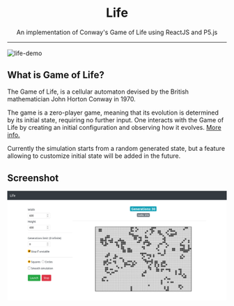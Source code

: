 <h1 align="center">Life</h1>

<p align="center">
    An implementation of Conway's Game of Life using ReactJS and P5.js
</p>

<hr/>

<img align="center" src="resources/demo.gif" alt="life-demo">


## What is Game of Life?

The Game of Life, is a cellular automaton devised by the British mathematician John Horton Conway in 1970.

The game is a zero-player game, meaning that its evolution is determined by its initial state, requiring no further input. One interacts with the Game of Life by creating an initial configuration and observing how it evolves. [More info.](https://en.wikipedia.org/wiki/Conway%27s_Game_of_Life)

Currently the simulation starts from a random generated state, but a feature allowing to customize initial state will be added in the future.

## Screenshot

<img src="resources/ls-1.png" alt="life-screenshot">